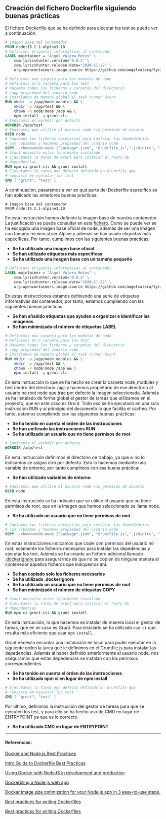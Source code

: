## Creación del fichero Dockerfile siguiendo buenas prácticas

El fichero [Dockerfile](../Dockerfile) que se ha definido para ejecutar los test se puede ver a continuación:

```Dockerfile
# Imagen base del contenedor
FROM node:15.2.1-alpine3.10
# Definimos etiquetas informativas al contenedor
LABEL maintainer = "Ángel Valera Motos" \
    com.lyricshunter.version="0.0.2" \
    com.lyricshunter.release-date="2020-11-22" \
    org.opencontainers.image.source https://github.com/angelvalera/lyricshunter

# Definimos una carpeta para los modules de node
# Definimos otra carpeta para los test 
# Hacemos todos los ficheros y carpetas del directorio 
# /app propiedad del usuario node
# Instalamos de manera global el task runner Grunt
RUN mkdir -p /app/node_modules && \
    mkdir -p /app/test && \
    chown -R node:node /app && \
    npm install -g grunt-cli 
# Indicamos el workdir por defecto
WORKDIR /app/test
# Indicamos que utilice el usuario node sin permisos de usuario
USER node 
# Copiamos los ficheros necesarios para instalar las dependencias
# Los copiamos y hacemos propiedad del usuario node
COPY --chown=node:node ["package*.json", "Gruntfile.js",".jshintrc", "./"]
# Grunt necesita estar localmente instalado
# Ejecutamos la tarea de Grunt para instalar el resto de 
# dependencias
RUN npm ci grunt-cli && grunt install
# Ejecutamos la tarea por defecto definida en Gruntfile que
# consiste en ejecutar los test
CMD [ "grunt", "test" ]
```
A continuación, pasaremos a ver en qué parte del Dockerfile específico se han aplicado las anteriores buenas prácticas.

```shell
# Imagen base del contenedor
FROM node:15.2.1-alpine3.10
```
En esta instrucción hemos definido la imagen base  de nuestro contenedor. La justificación se puede consultar en este [fichero](./Eleccion_ImagenBase.md). Como se puede ver se ha escogido una imagen base oficial de node, además de ser una imagen con tamaño mínimo al ser Alpine y además se han usado etiquetas más específicas. Por tanto, cumplimos con las siguientes buenas prácticas:

* **Se ha utilizado una imagen base oficial**
* **Se han utilizado etiquetas más específicas**
* **Se ha utilizado una imagen base con un tamaño pequeño**

```Dockerfile
# Definimos etiquetas informativas al contenedor
LABEL maintainer = "Ángel Valera Motos" \
    com.lyricshunter.version="0.0.2" \
    com.lyricshunter.release-date="2020-11-22" \
    org.opencontainers.image.source https://github.com/angelvalera/lyricshunter
```
En estas instrucciones estamos definiendo una serie de etiquetas informativas del contenedor, por tanto, estamos cumpliendo con las siguientes buenas prácticas:

* **Se han añadido etiquetas que ayuden a organizar e identificar las imágenes.**
* **Se han minimizado el número de etiquetas LABEL**

```Dockerfile
# Definimos una carpeta para los modules de node
# Definimos otra carpeta para los test 
# Hacemos todos los ficheros y carpetas del directorio 
# /app propiedad del usuario node
# Instalamos de manera global el task runner Grunt
RUN mkdir -p /app/node_modules && \
    mkdir -p /app/test && \
    chown -R node:node /app && \
    npm install -g grunt-cli 
```
En esta instrucción lo que se ha hecho es crear la carpeta node_modules y test dentro del directorio `/app` y hacemos propietario de ese directorio al usuario no root node que trae por defecto la imagen seleccionada. Además se ha instalado de forma global el  gestor de tareas que utilizamos en el proyecto, que en este caso es Grunt. Todo eso se ha ejecutado en una sola instrucción RUN y al principio del documento lo que facilita el cacheo. Por tanto, estamos cumpliendo con las siguientes buenas prácticas:

* **Se ha tenido en cuenta el órden de las instrucciones**
* **Se han unificado las instrucciones RUN**
* **Se ha utilizado un usuario que no tiene permisos de root**

```Dockerfile
# Indicamos el workdir por defecto
WORKDIR /app/test
```
En esta instrucción definimos el directorio de trabajo, ya que si no lo indicamos se asigna otro por defecto. Esto lo hacemos mediante una variable de entorno, por tanto cumplimos con esa buena práctica:

* **Se han utilizado variables de entorno**:

```Dockerfile
# Indicamos que utilice el usuario node sin permisos de usuario
USER node 
```

En esta instrucción se ha indicado que se utilice el usuario que no tiene permisos de root, que en la imagen que hemos seleccionado se llama node.

* **Se ha utilizado un usuario que no tiene permisos de root**

```Dockerfile
# Copiamos los ficheros necesarios para instalar las dependencias
# Los copiamos y hacemos propiedad del usuario node
COPY --chown=node:node ["package*.json", "Gruntfile.js",".jshintrc", "./"]
```
En estas instrucciones indicamos que copie con permisos del usuario no root, solamente los ficheros necesarios para instalar las depedencias y ejecutar los test. Además se ha creado un fichero adicional llamado [.dockerignore](../.dockerignore) para asegurarnos de que no se copien de ninguna manera al contenedor aquellos ficheros que indiquemos ahí.

* **Se han copiado solo los ficheros necesarios**
* **Se ha utilizado .dockerignore**
* **Se ha utilizado un usuario que no tiene permisos de root**
* **Se han minimizado el número de etiquetas COPY**

```Dockerfile
# Grunt necesita estar localmente instalado
# Ejecutamos la tarea de Grunt para instalar el resto de 
# dependencias
RUN npm ci grunt-cli && grunt install
```
En esta instrucción, lo que hacemos es instalar de manera local el gestor de tareas, que en mi caso es Grunt. Para instalarlo se ha utilizado `npm ci` que resulta más eficiente que usar `npm install`.

Grunt necesita encontar una instalación en local para poder ejecutar en la siguiente orden la tarea que le definimos en el Gruntfile.js para instalar las depedencias.  Además al haber definido anteriormente el usuario node, nos aseguramos que estas depedencias se instalan con los permisos correspondientes.

* **Se ha tenido en cuenta el órden de las instrucciones**
* **Se ha utilizado npm ci en lugar de npm install**

```Dockerfile
# Ejecutamos la tarea por defecto definida en Gruntfile que
# consiste en ejecutar los test
CMD [ "grunt", "test" ]
```
Por último, definimos la instrucción del gestor de tareas para que se ejecuten los test, y para ello se ha hecho uso de CMD en lugar de ENTRYPOINT ya que es lo correcto.

* **Se ha utilizado CMD en lugar de ENTRYPOINT**


---
#### Referencias:


[Docker and Node.js Best Practices](https://github.com/nodejs/docker-node/blob/master/docs/BestPractices.md)

[Intro Guide to Dockerfile Best Practices](https://www.docker.com/blog/intro-guide-to-dockerfile-best-practices/)

[Using Docker with NodeJS in development and production](https://www.sentinelstand.com/article/docker-with-node-in-development-and-production)

[Dockerizing a Node.js web app](https://nodejs.org/en/docs/guides/nodejs-docker-webapp/)

[Docker image size optimization for your Node.js app in 3 easy-to-use steps.](https://blog.webbylab.com/minimal_size_docker_image_for_your_nodejs_app/)

[Best practices for writing Dockerfiles](https://www.digitalocean.com/community/tutorials/como-crear-una-aplicacion-node-js-con-docker-es#paso-3-escribir-el-dockerfile)

[Best practices for writing Dockerfiles](https://docs.docker.com/develop/develop-images/dockerfile_best-practices/)






